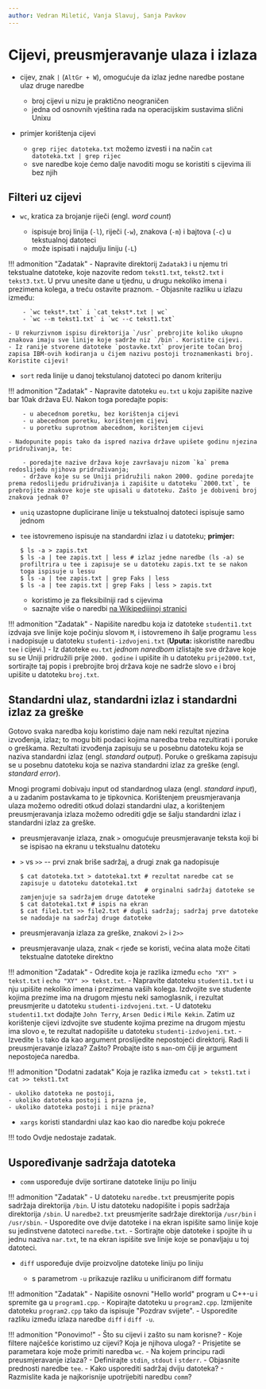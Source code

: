 ```yaml
---
author: Vedran Miletić, Vanja Slavuj, Sanja Pavkov
---
```


# Cijevi, preusmjeravanje ulaza i izlaza

- cijev, znak `|` (`AltGr + W`), omogućuje da izlaz jedne naredbe postane ulaz druge naredbe

    - broj cijevi u nizu je praktično neograničen
    - jedna od osnovnih vještina rada na operacijskim sustavima slični Unixu

- primjer korištenja cijevi

    - `grep rijec datoteka.txt` možemo izvesti i na način `cat datoteka.txt | grep rijec`
    - sve naredbe koje ćemo dalje navoditi mogu se koristiti s cijevima ili bez njih

## Filteri uz cijevi

- `wc`, kratica za brojanje riječi (engl. *word count*)

    - ispisuje broj linija (`-l`), riječi (`-w`), znakova (`-m`) i bajtova (`-c`) u tekstualnoj datoteci
    - može ispisati i najdulju liniju (`-L`)

!!! admonition "Zadatak"
    - Napravite direktorij `Zadatak3` i u njemu tri tekstualne datoteke, koje nazovite redom `tekst1.txt`, `tekst2.txt` i `tekst3.txt`. U prvu unesite dane u tjednu, u drugu nekoliko imena i prezimena kolega, a treću ostavite praznom.
    - Objasnite razliku u izlazu između:

        - `wc tekst*.txt` i `cat tekst*.txt | wc`
        - `wc --m tekst1.txt` i `wc --c tekst1.txt`

    - U rekurzivnom ispisu direktorija `/usr` prebrojite koliko ukupno znakova imaju sve linije koje sadrže niz `/bin`. Koristite cijevi.
    - Iz ranije stvorene datoteke `postavke.txt` provjerite točan broj zapisa IBM-ovih kodiranja u čijem nazivu postoji troznamenkasti broj. Koristite cijevi!

- `sort` reda linije u danoj tekstulanoj datoteci po danom kriteriju

!!! admonition "Zadatak"
    - Napravite datoteku `eu.txt` u koju zapišite nazive bar 10ak država EU. Nakon toga poredajte popis:

        - u abecednom poretku, bez korištenja cijevi
        - u abecednom poretku, korištenjem cijevi
        - u poretku suprotnom abecednom, korištenjem cijevi

    - Nadopunite popis tako da ispred naziva države upišete godinu njezina pridruživanja, te:

        - poredajte nazive država koje završavaju nizom `ka` prema redoslijedu njihova pridruživanja;
        - države koje su se Uniji pridružili nakon 2000. godine poredajte prema redoslijedu pridruživanja i zapišite u datoteku `2000.txt`, te prebrojite znakove koje ste upisali u datoteku. Zašto je dobiveni broj znakova jednak 0?

- `uniq` uzastopne duplicirane linije u tekstualnoj datoteci ispisuje samo jednom
- `tee` istovremeno ispisuje na standardni izlaz i u datoteku; **primjer:**

    ``` shell
    $ ls -a > zapis.txt
    $ ls -a | tee zapis.txt | less # izlaz jedne naredbe (ls -a) se profiltrira u tee i zapisuje se u datoteku zapis.txt te se nakon toga ispisuje u lessu
    $ ls -a | tee zapis.txt | grep Faks | less
    $ ls -a | tee zapis.txt | grep Faks | less > zapis.txt
    ```

    - koristimo je za fleksibilniji rad s cijevima
    - saznajte više o naredbi [na Wikipedijinoj stranici](https://en.wikipedia.org/wiki/Tee_(command))

!!! admonition "Zadatak"
    - Napišite naredbu koja iz datoteke `studenti1.txt` izdvaja sve linije koje počinju slovom `M`, i istovremeno ih šalje programu `less` i nadopisuje u datoteku `studenti-izdvojeni.txt` (**Uputa:** iskoristite naredbu `tee` i cijevi.)
    - Iz datoteke `eu.txt` *jednom naredbom* izlistajte sve države koje su se Uniji pridružili prije `2000. godine` i upišite ih u datoteku `prije2000.txt`, sortirajte taj popis i prebrojite broj država koje ne sadrže slovo `e` i broj upišite u datoteku `broj.txt`.

## Standardni ulaz, standardni izlaz i standardni izlaz za greške

Gotovo svaka naredba koju koristimo daje nam neki rezultat njezina izvođenja, izlaz; to mogu biti podaci kojima naredba treba rezultirati i poruke o greškama. Rezultati izvođenja zapisuju se u posebnu datoteku koja se naziva standardni izlaz (engl. *standard output*). Poruke o greškama zapisuju se u posebnu datoteku koja se naziva standardni izlaz za greške (engl. *standard error*).

Mnogi programi dobivaju input od standardnog ulaza (engl. *standard input*), a u zadanim postavkama to je tipkovnica. Korištenjem preusmjeravanja ulaza možemo odrediti otkud dolazi standardni ulaz, a korištenjem preusmjeravanja izlaza možemo odrediti gdje se šalju standardni izlaz i standardni izlaz za greške.

- preusmjeravanje izlaza, znak `>` omogućuje preusmjeravanje teksta koji bi se ispisao na ekranu u tekstualnu datoteku
- `>` vs `>>` -- prvi znak briše sadržaj, a drugi znak ga nadopisuje

    ``` shell
    $ cat datoteka.txt > datoteka1.txt # rezultat naredbe cat se zapisuje u datoteku datoteka1.txt
                                       # orginalni sadržaj datoteke se zamjenjuje sa sadržajem druge datoteke
    $ cat datoteka1.txt # ispis na ekran
    $ cat file1.txt >> file2.txt # dupli sadržaj; sadržaj prve datoteke se nadodaje na sadržaj druge datoteke
    ```

- preusmjeravanja izlaza za greške, znakovi `2>` i `2>>`
- preusmjeravanje ulaza, znak `<` rjeđe se koristi, većina alata može čitati tekstualne datoteke direktno

!!! admonition "Zadatak"
    - Odredite koja je razlika između `echo "XY" > tekst.txt` i `echo "XY" >> tekst.txt`.
    - Napravite datoteku `studenti1.txt` i u nju upišite nekoliko imena i prezimena vaših kolega. Izdvojite sve studente kojima prezime ima na drugom mjestu neki samoglasnik, i rezultat preusmjerite u datoteku `studenti-izdvojeni.txt`.
    - U datoteku `studenti1.txt` dodajte `John Terry`, `Arsen Dedic` i `Mile Kekin`. Zatim uz korištenje cijevi izdvojite sve studente kojima prezime na drugom mjestu ima slovo `e`, te rezultat nadopišite u datoteku `studenti-izdvojeni.txt`.
    - Izvedite `ls` tako da kao argument proslijedite nepostojeći direktorij. Radi li preusmjeravanje izlaza? Zašto? Probajte isto s `man`-om čiji je argument nepostojeća naredba.

!!! admonition "Dodatni zadatak"
    Koja je razlika između `cat > tekst1.txt` i `cat >> tekst1.txt`

    - ukoliko datoteka ne postoji,
    - ukoliko datoteka postoji i prazna je,
    - ukoliko datoteka postoji i nije prazna?

- `xargs` koristi standardni ulaz kao kao dio naredbe koju pokreće

!!! todo
    Ovdje nedostaje zadatak.

## Uspoređivanje sadržaja datoteka

- `comm` uspoređuje dvije sortirane datoteke liniju po liniju

!!! admonition "Zadatak"
    - U datoteku `naredbe.txt` preusmjerite popis sadržaja direktorija `/bin`. U istu datoteku nadopišite i popis sadržaja direktorija `/sbin`. U `naredbe2.txt` preusmjerite sadržaje direktorija `/usr/bin` i `/usr/sbin`.
    - Usporedite ove dvije datoteke i na ekran ispišite samo linije koje su jedinstvene datoteci `naredbe.txt`.
    - Sortirajte obje datoteke i spojite ih u jednu naziva `nar.txt`, te na ekran ispišite sve linije koje se ponavljaju u toj datoteci.

- `diff` uspoređuje dvije proizvoljne datoteke liniju po liniju

    - s parametrom `-u` prikazuje razliku u unificiranom diff formatu

!!! admonition "Zadatak"
    - Napišite osnovni "Hello world" program u C++-u i spremite ga u `program1.cpp`.
    - Kopirajte datoteku u `program2.cpp`. Izmijenite datoteku `program2.cpp` tako da ispisuje "Pozdrav svijete".
    - Usporedite razliku između izlaza naredbe `diff` i `diff -u`.

!!! admonition "Ponovimo!"
    - Što su cijevi i zašto su nam korisne?
    - Koje filtere najčešće koristimo uz cijevi? Koja je njihova uloga?
    - Prisjetite se parametara koje može primiti naredba `wc`.
    - Na kojem principu radi preusmjeravanje izlaza?
    - Definirajte `stdin`, `stdout` i `stderr`.
    - Objasnite prednosti naredbe `tee`.
    - Kako usporediti sadržaj dviju datoteka?
    - Razmislite kada je najkorisnije upotrijebiti naredbu `comm`?
